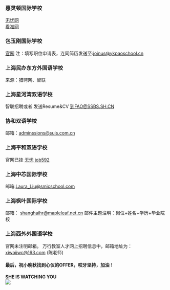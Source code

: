 ### 惠灵顿国际学校
[无忧网](https://jobs.51job.com/shanghai/co3557541.html)  
[看准网](https://www.kanzhun.com/gso1808946.html)

### 包玉刚国际学校
[官网](https://www.ykpaoschool.cn/Educators-cn)
注：填写职位申请表，连同简历发送至:joinus@ykpaoschool.cn

### 上海民办东方外国语学校
来源：猎聘网、智联

### 上海星河湾双语学校
智联招聘或者
发送Resume&CV 到FAO@SSBS.SH.CN

### 协和双语学校
邮箱：adminssions@suis.com.cn

### 上海平和双语学校
官网已挂
[无忧](https://jobs.51job.com/all/co2201329.html)
[job592](https://www.job592.com/job/3342366.html)

### 上海中芯国际学校
邮箱:Laura_Liu@smicschool.com

### 上海枫叶国际学校
邮箱： shanghaihr@mapleleaf.net.cn
邮件主题注明：岗位+姓名+学历+毕业院校

### 上海西外外国语学校
官网未注明邮箱。
万行教室人才网上招聘信息中，邮箱地址为：xiwaijwc@163.com (陈老师)

#### 最后，祝小晚秋找到心仪的OFFER，咬牙坚持，加油！

**SHE IS WATCHING YOU**  
![](https://user-images.githubusercontent.com/12610440/48945294-c5da8280-ef64-11e8-88e6-007b5876ac4c.jpg)

